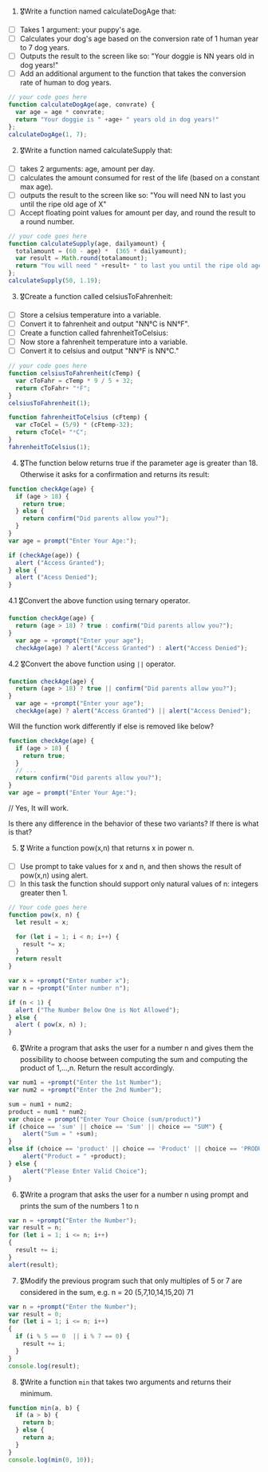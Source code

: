 1. 🎖Write a function named calculateDogAge that:
  * [ ] Takes 1 argument: your puppy's age.
  * [ ] Calculates your dog's age based on the conversion rate of 1 human year to 7 dog years.
  * [ ] Outputs the result to the screen like so: "Your doggie is NN years old in dog years!"
  * [ ] Add an additional argument to the function that takes the conversion rate of human to dog years.

```js
// your code goes here
function calculateDogAge(age, convrate) {
  var age = age * convrate;
  return "Your doggie is " +age+ " years old in dog years!"
};
calculateDogAge(1, 7);
```

2. 🎖Write a function named calculateSupply that:
  * [ ] takes 2 arguments: age, amount per day.
  * [ ] calculates the amount consumed for rest of the life (based on a constant max age).
  * [ ] outputs the result to the screen like so: "You will need NN to last you until the ripe old age of X"
  * [ ] Accept floating point values for amount per day, and round the result to a round number.

```js
// your code goes here
function calculateSupply(age, dailyamount) {
  totalamount = (60 - age) *  (365 * dailyamount);
  var result = Math.round(totalamount); 
  return "You will need " +result+ " to last you until the ripe old age of 60"
};
calculateSupply(50, 1.19);
```
3. 🎖Create a function called celsiusToFahrenheit:
  * [ ] Store a celsius temperature into a variable.
  * [ ] Convert it to fahrenheit and output "NN°C is NN°F".
  * [ ] Create a function called fahrenheitToCelsius:
  * [ ] Now store a fahrenheit temperature into a variable.
  * [ ] Convert it to celsius and output "NN°F is NN°C."

```js
// your code goes here
function celsiusToFahrenheit(cTemp) {
  var cToFahr = cTemp * 9 / 5 + 32;
  return cToFahr+ "ᵒF";
}    
celsiusToFahrenheit(1);

function fahrenheitToCelsius (cFtemp) {
  var cToCel = (5/9) * (cFtemp-32);
  return cToCel+ "ᵒC";
}
fahrenheitToCelsius(1);
```

4. 🎖The function below returns true if the parameter age is greater than 18. Otherwise it asks for a confirmation and returns its result:

```js
function checkAge(age) {
  if (age > 18) {
    return true;
  } else {
    return confirm("Did parents allow you?");
  }
}
var age = prompt("Enter Your Age:");

if (checkAge(age)) {
  alert ("Access Granted");
} else {
  alert ("Acess Denied");
}
```
  4.1 🎖Convert the above function using ternary operator.
  
  ```js
  function checkAge(age) {
    return (age > 18) ? true : confirm("Did parents allow you?");
  }
    var age = +prompt("Enter your age");
    checkAge(age) ? alert("Access Granted") : alert("Access Denied");
  ```

  4.2 🎖Convert the above function using `||` operator.
  
  ```js
  function checkAge(age) {
    return (age > 18) ? true || confirm("Did parents allow you?");
  }
    var age = +prompt("Enter your age");
    checkAge(age) ? alert("Access Granted") || alert("Access Denied");
  ```
  
  Will the function work differently if else is removed like below?
  
  ```js
  function checkAge(age) {
    if (age > 18) {
      return true;
    }
    // ...
    return confirm("Did parents allow you?");
  }
  var age = prompt("Enter Your Age:");
  ```
  // Yes, It will work.
  
  Is there any difference in the behavior of these two variants? If there is what is that?


5. 🎖 Write a function pow(x,n) that returns x in power n.

  * [ ] Use prompt to take values for x and n, and then shows the result of pow(x,n) using alert.
  * [ ] In this task the function should support only natural values of n: integers greater then 1.

```js
// Your code goes here
function pow(x, n) {
  let result = x;

  for (let i = 1; i < n; i++) {
    result *= x;
  }
  return result
}

var x = +prompt("Enter number x");
var n = +prompt("Enter number n");

if (n < 1) {
  alert ("The Number Below One is Not Allowed");
} else {
  alert ( pow(x, n) ); 
}
```

6. 🎖Write a program that asks the user for a number n and gives them the possibility to choose between computing the sum and computing the product of 1,…,n. Return the result accordingly.

```js
var num1 = +prompt("Enter the 1st Number");
var num2 = +prompt("Enter the 2nd Number");

sum = num1 + num2;
product = num1 * num2;
var choice = prompt("Enter Your Choice (sum/product)")
if (choice == 'sum' || choice == 'Sum' || choice == "SUM") {
    alert("Sum = " +sum);
}
else if (choice == 'product' || choice == 'Product' || choice == 'PRODUCT') {
    alert("Product = " +product);
} else {
    alert("Please Enter Valid Choice");
} 
```

6. 🎖Write a program that asks the user for a number n using prompt and prints the sum of the numbers 1 to n

```js
var n = +prompt("Enter the Number");
var result = n;
for (let i = 1; i <= n; i++)
{
  result += i;
}
alert(result);
```

7. 🎖Modify the previous program such that only multiples of 5 or 7 are considered in the sum, e.g. n = 20 (5,7,10,14,15,20) 71

```js
var n = +prompt("Enter the Number");
var result = 0;
for (let i = 1; i <= n; i++)
{
  if (i % 5 == 0  || i % 7 == 0) {
    result += i;
  }
}
console.log(result);
```

8. 🎖Write a function `min` that takes two arguments and returns their minimum.

```js
function min(a, b) {
  if (a > b) {
    return b;
  } else {
    return a;
  }
}
console.log(min(0, 10));
```
